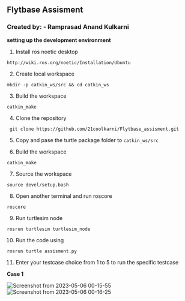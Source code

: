 ## Flytbase Assisment
### Created by: - Ramprasad Anand Kulkarni



**setting up the development environment**
1) Install ros noetic desktop

`http://wiki.ros.org/noetic/Installation/Ubuntu`

2) Create local workspace 

`mkdir -p catkin_ws/src && cd catkin_ws`

3) Build the workspace

`catkin_make`

4) Clone the repository

` git clone https://github.com/21coolkarni/Flytbase_assisment.git`

5) Copy and pase the turtle package folder to `catkin_ws/src`

6) Build the workspace 

`catkin_make`

7) Source the workspace 

`source devel/setup.bash`

8) Open another terminal and run roscore

`roscore`

9) Run turtlesim node 

`rosrun turtlesim turtlesim_node`

10) Run the code using 

`rosrun turtle assisment.py`

11) Enter your testcase choice from 1 to 5 to run the specific testcase

**Case 1**

![Screenshot from 2023-05-06 00-15-55](https://user-images.githubusercontent.com/84247246/236546205-89a8ddae-61f3-4b78-9bdb-0a1278a67ff8.png)
![Screenshot from 2023-05-06 00-16-25](https://user-images.githubusercontent.com/84247246/236546305-3b20c88c-2653-4bfb-b305-17c4130dfdcd.png)
